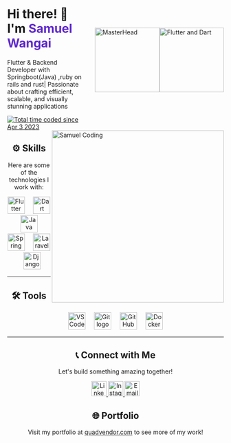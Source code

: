 <div style="display: flex; align-items: center; justify-content: space-between;">
  <div>
    <h1>Hi there! 👋 I'm <span style="color:#5f27cd;">Samuel Wangai</span></h1>
    <p>Flutter & Backend Developer with Springboot(Java) ,ruby on rails and rust| Passionate about crafting efficient, scalable, and visually stunning applications</p>
    <a href="https://wakatime.com/@1f31a92c-750e-4dcf-9828-0b20a598cc20">
      <img src="https://wakatime.com/badge/user/1f31a92c-750e-4dcf-9828-0b20a598cc20.svg" alt="Total time coded since Apr 3 2023" />
    </a>
  </div>
  <img src="http://tmokk5.co.za/images/mobi-app.gif" alt="MasterHead" style="width: 150px; height: auto; margin-left: 20px;" />

  <img src="https://terminalroot.com/assets/img/dart/flutter-dart.jpg" height="150" alt="Flutter and Dart" />

</div>




<img align="right" alt="Samuel Coding" width="400" src="https://cdn.dribbble.com/users/720825/screenshots/3253310/media/7988b21c14bfe59f6b0edb72fccfac28.gif" />



<div align="center">
  <h2>⚙️ Skills</h2>
  <p>Here are some of the technologies I work with:</p>
  <img src="https://cdn.jsdelivr.net/gh/devicons/devicon/icons/flutter/flutter-original.svg" height="40" alt="Flutter logo" />
  <img width="12" />
  <img src="https://cdn.jsdelivr.net/gh/devicons/devicon/icons/dart/dart-original.svg" height="40" alt="Dart logo" />
  <img width="12" />
  <img src="https://cdn.jsdelivr.net/gh/devicons/devicon/icons/java/java-original.svg" height="40" alt="Java logo" />
  <img width="12" />
  <img src="https://cdn.jsdelivr.net/gh/devicons/devicon/icons/spring/spring-original.svg" height="40" alt="Spring logo" />
  <img width="12" />
  <img src="https://cdn.jsdelivr.net/gh/devicons/devicon/icons/laravel/laravel-plain.svg" height="40" alt="Laravel logo" />
  <img width="12" />
  <img src="https://cdn.jsdelivr.net/gh/devicons/devicon/icons/django/django-plain.svg" height="40" alt="Django logo" />
</div>

---

<div align="center">
  <h2>🛠️ Tools</h2>
  <img src="https://cdn.jsdelivr.net/gh/devicons/devicon/icons/vscode/vscode-original.svg" height="40" alt="VSCode logo" />
  <img width="12" />
  <img src="https://cdn.jsdelivr.net/gh/devicons/devicon/icons/git/git-original.svg" height="40" alt="Git logo" />
  <img width="12" />
  <img src="https://cdn.jsdelivr.net/gh/devicons/devicon/icons/github/github-original.svg" height="40" alt="GitHub logo" />
  <img width="12" />
  <img src="https://cdn.jsdelivr.net/gh/devicons/devicon/icons/docker/docker-original.svg" height="40" alt="Docker logo" />
</div>

---

<div align="center">
  <h2>📞 Connect with Me</h2>
  <p>Let's build something amazing together!</p>
  <a href="https://www.linkedin.com/in/samuel-wangai-6115681a8" target="_blank">
    <img src="https://img.shields.io/static/v1?message=LinkedIn&logo=linkedin&label=&color=0077B5&logoColor=white&labelColor=&style=for-the-badge" height="35" alt="LinkedIn logo" />
  </a>
  <a href="https://www.instagram.com/samuelmwangi3410" target="_blank">
    <img src="https://img.shields.io/static/v1?message=Instagram&logo=instagram&label=&color=E4405F&logoColor=white&labelColor=&style=for-the-badge" height="35" alt="Instagram logo" />
  </a>
  <a href="mailto:swangai7178@gmail.com">
    <img src="https://img.shields.io/static/v1?message=Email&logo=gmail&label=&color=D14836&logoColor=white&labelColor=&style=for-the-badge" height="35" alt="Email logo" />
  </a>
</div>



<div align="center">
  <h2>🌐 Portfolio</h2>
  <p>Visit my portfolio at <a href="https://quadvendor.com">quadvendor.com</a> to see more of my work!</p>
</div>
